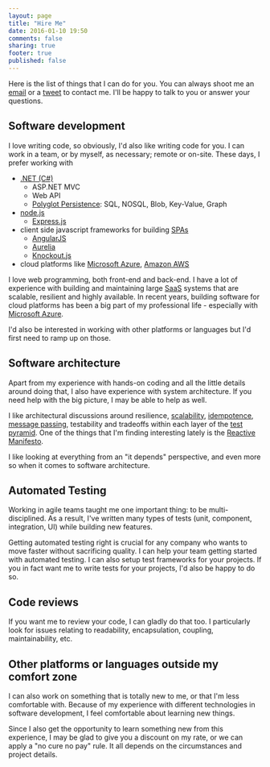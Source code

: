 ```yaml
---
layout: page
title: "Hire Me"
date: 2016-01-10 19:50
comments: false
sharing: true
footer: true
published: false
---
```


Here is the list of things that I can do for you. You can always shoot me
an [email](mailto:hakantuncer@gmail.com) or a [tweet](https://twitter.com/hakant) to contact
me. I'll be happy to talk to you or answer your questions.

## Software development

I love writing code, so obviously, I'd also like writing code for you. I can work in a team, or by myself, as necessary; remote or on-site. These days, I prefer working with

* [.NET (C#)](https://www.microsoft.com/net)
  * ASP.NET MVC
  * Web API
  * [Polyglot Persistence](http://www.jamesserra.com/archive/2015/07/what-is-polyglot-persistence/): SQL, NOSQL, Blob, Key-Value, Graph
* [node.js](https://nodejs.org/)
  * [Express.js](http://expressjs.com/)  
* client side javascript frameworks for building [SPAs](https://en.wikipedia.org/wiki/Single-page_application)
  * [AngularJS](https://angularjs.org/)
  * [Aurelia](http://aurelia.io)
  * [Knockout.js](http://knockoutjs.com/)
* cloud platforms like [Microsoft Azure](https://azure.microsoft.com), [Amazon AWS](https://aws.amazon.com/)

I love web programming, both front-end and back-end. I have a lot of experience
with building and maintaining large [SaaS](https://en.wikipedia.org/wiki/Software_as_a_service) systems that are scalable, resilient and
highly available. In recent years, building software for cloud platforms has been a big part of
my professional life - especially with [Microsoft Azure](https://azure.microsoft.com).

I'd also be interested in working with other platforms or languages but I'd first need to ramp up on those.

## Software architecture

Apart from my experience with hands-on coding and all the little details around doing that, I also have experience with system architecture. If you need help with the big picture, I may be able to help as well.

I like architectural discussions around resilience, [scalability](https://en.wikipedia.org/wiki/Scalability), [idempotence](https://en.wikipedia.org/wiki/Idempotence), [message passing](https://en.wikipedia.org/wiki/Message_passing),
testability and tradeoffs within each layer of the [test pyramid](http://martinfowler.com/bliki/TestPyramid.html). One of the things that I'm finding interesting lately is the [Reactive Manifesto](http://www.reactivemanifesto.org/).
 
I like looking at everything from an "it depends" perspective, and even more so when it comes to software architecture.

## Automated Testing

Working in agile teams taught me one important thing: to be multi-disciplined. As a result, 
I've written many types of tests (unit, component, integration, UI) while building new features.

Getting automated testing right is crucial for any company who wants to move faster without sacrificing quality.
I can help your team getting started with automated testing. I can also setup test frameworks for your 
projects. If you in fact want me to write tests for your projects, I'd also be happy to do so.

## Code reviews

If you want me to review your code, I can gladly do that too. I particularly look for issues relating to readability, encapsulation, coupling, maintainability, etc.

## Other platforms or languages outside my comfort zone

I can also work on something that is totally new to me, or that I'm less comfortable with. Because of 
my experience with different technologies in software development, I feel comfortable about learning 
new things.

Since I also get the opportunity to learn something new from this experience, I may be glad to give 
you a discount on my rate, or we can apply a "no cure no pay" rule. It all depends on the 
circumstances and project details.
